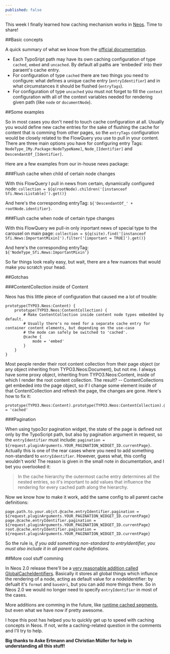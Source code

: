 ```yaml
---
published: false
---
```


This week I finally learned how caching mechanism works in [Neos](http://neos.typo3.org). Time to share!

##Basic concepts

A quick summary of what we know from the [official documentation](http://docs.typo3.org/neos/TYPO3NeosDocumentation/IntegratorGuide/ContentCache.html).
- Each TypoSript path may have its own caching configuration of type `cached`, `embed` and `uncached`. By default all paths are 'embeded' into their paraent's cache entry.
- For configuration of type `cached` there are two things you need to configure: what defines a unique cache entry (`entryIdentifier`) and in what circumstances it should be flushed (`entryTags`).
- For configuration of type `uncached` you must not forget to fill the `context` configuration with all of the context variables needed for rendering given path (like `node` or `documentNode`).

##Some examples

So in most cases you don't need to touch cache configuration at all. Usually you would define new cache entries for the sake of flushing the cache for content that is comming from other pages, so the `entryTags` configuration would be closely related to the FlowQuery you use to pull in your content. There are three main options you have for configuring entry Tags: `NodeType_[My.Package:NodeTypeName]`, `Node_[Identifier]` and `DescendantOf_[Identifier]`.

Here are a few examples from our in-house news package:


###Flush cache when child of certain node changes

With this FlowQuery I pull in news from certain, dynamically configured node: `collection = ${q(rootNode).children('[instanceof Sfi.News:Listable]').get()}`

And here's the corresponding entryTag: `${'DescendantOf_' + rootNode.identifier}`.

###Flush cache when node of certain type changes

With this FlowQuery we pull-in only inportant news of special type to the carousel on main page: `collection = ${q(site).find('[instanceof Sfi.News:ImportantMixin]').filter('[important = TRUE]').get()}`

And here's the corresponding entryTag: `${'NodeType_Sfi.News:ImportantMixin'}`

So far things look really easy, but wait, there are a few nuances that would make you scratch your head.

##Gotchas

###ContentCollection inside of Content

Neos has this little piece of configuration that caused me a lot of trouble:

```
prototype(TYPO3.Neos:Content) {
	prototype(TYPO3.Neos:ContentCollection) {
		# Make ContentCollection inside content node types embedded by default.
		# Usually there's no need for a separate cache entry for container content elements, but depending on the use-case
		# the mode can safely be switched to 'cached'.
		@cache {
			mode = 'embed'
		}
	}
}
```

Most people render their root content collection from their page object (or any object inheriting from TYPO3.Neos:Document), but not me. I always have some proxy object, inheriting from TYPO3.Neos:Content, inside of which I render the root content collection. The result? -- ContentCollections get embeded into the page object, so if I change some element inside of that ContentCollection and refresh the page, the changes are gone. Here's how to fix it:

```
prototype(TYPO3.Neos:Content).prototype(TYPO3.Neos:ContentCollection).@cache.mode = 'cached'
```

###Pagination

When using typo3cr pagination widget, the state of the page is defined not only by the TypoScript path, but also by pagination argument in request, so the `entryIdentifier` must include: `pagination = ${request.pluginArguments.YOUR_PAGINATION_WIDGET_ID.currentPage}`. Actually this is one of the rear cases where you need to add something non-standard to `entryIdentifier`. However, guess what, this config wouldn't work! The reason is given in the small note in documentation, and I bet you overlooked it:

> In the cache hierarchy the outermost cache entry determines all the nested entries, so it's important to add values that influence the rendering for every cached path along the hierarchy.

Now we know how to make it work, add the same config to all parent cache definitions:

```
page.path.to.your.objct.@cache.entryIdentifier.pagination = ${request.pluginArguments.YOUR_PAGINATION_WIDGET_ID.currentPage}
page.@cache.entryIdentifier.pagination = ${request.pluginArguments.YOUR_PAGINATION_WIDGET_ID.currentPage}
root.@cache.entryIdentifier.pagination = ${request.pluginArguments.YOUR_PAGINATION_WIDGET_ID.currentPage}
```

So the rule is, _if you add something non-standard to entryIdentifier, you must also include it in all parent cache defintions_.

##More cool stuff comming

In Neos 2.0 release there'll be a [very reasonable addition called GlobalCacheIdentifiers](https://review.typo3.org/#/c/36210/). Basically it stores all global things which influnce the rendering of a node, acting as default value for a nodeIdentifier: by defualt it's `format` and `baseUri`, but you can add more things there. So in Neos 2.0 we would no longer need to specify `entryIdentifier` in most of the cases.

More additions are comming in the future, like [runtime cached segments](https://review.typo3.org/#/c/36239/), but even what we have now if pretty awesome.

I hope this post has helped you to quickly get up to speed with caching concepts in Neos. If not, write a caching-related question in the comments and I'll try to help.

**Big thanks to Aske Ertmann and Christian Müller for help in understanding all this stuff!**
